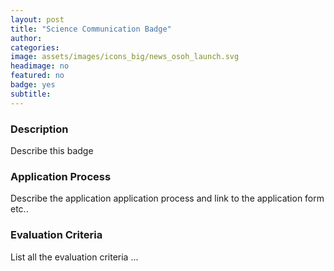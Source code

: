 ```yaml
---
layout: post
title: "Science Communication Badge"
author:
categories:
image: assets/images/icons_big/news_osoh_launch.svg
headimage: no
featured: no
badge: yes
subtitle:
---
```

<style>
orange {
  color: rgba(254, 200, 89, 1);
  font-weight: bold;
}
</style>

### Description
Describe this badge

### Application Process
Describe the application application process and link to the application form etc..

### Evaluation Criteria
List all the evaluation criteria ...
